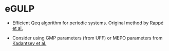 # eGULP

 * Efficient Qeq algorithm for periodic systems. Original method by [Rappé et al.](http://pubs.acs.org/doi/abs/10.1021/j100161a070)

 * Consider using GMP parameters (from UFF) or MEPO parameters from [Kadantsev et al.](http://pubs.acs.org/doi/10.1021/jz401479k)
